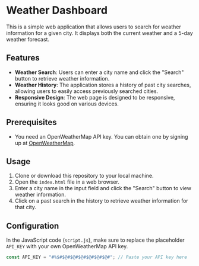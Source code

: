 # Weather Dashboard 

This is a simple web application that allows users to search for weather information for a given city. It displays both the current weather and a 5-day weather forecast.

## Features

- **Weather Search**: Users can enter a city name and click the "Search" button to retrieve weather information.
- **Weather History**: The application stores a history of past city searches, allowing users to easily access previously searched cities.
- **Responsive Design**: The web page is designed to be responsive, ensuring it looks good on various devices.

## Prerequisites

- You need an OpenWeatherMap API key. You can obtain one by signing up at [OpenWeatherMap](https://openweathermap.org/).

## Usage

1. Clone or download this repository to your local machine.
2. Open the `index.html` file in a web browser.
3. Enter a city name in the input field and click the "Search" button to view weather information.
4. Click on a past search in the history to retrieve weather information for that city.

## Configuration

In the JavaScript code (`script.js`), make sure to replace the placeholder `API_KEY` with your own OpenWeatherMap API key.

```javascript
const API_KEY = "#%$#$@#$@#$@#$@#$@#$@#"; // Paste your API key here
